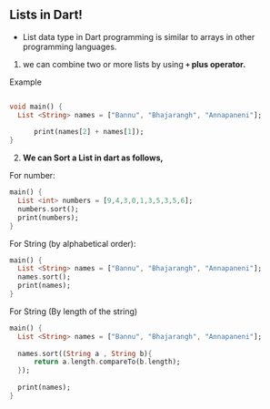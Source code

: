 ## **Lists in Dart!**

- List data type in Dart programming is similar to arrays in other programming languages.
1. we can combine two or more lists by using **`+` plus operator.**

Example

```dart

void main() {
  List <String> names = ["Bannu", "Bhajarangh", "Annapaneni"];
  
      print(names[2] + names[1]);
}
```

2. **We can Sort a List in dart as follows,**

For number:

```dart
main() {
  List <int> numbers = [9,4,3,0,1,3,5,3,5,6];
  numbers.sort();
  print(numbers);
}
```

For String (by alphabetical order):

```dart
main() {
  List <String> names = ["Bannu", "Bhajarangh", "Annapaneni"];
  names.sort();
  print(names);
}
```

For String (By length of the string)

```dart
main() {
  List <String> names = ["Bannu", "Bhajarangh", "Annapaneni"];
  
  names.sort((String a , String b){
      return a.length.compareTo(b.length);
  });
  
  print(names);
}
```

